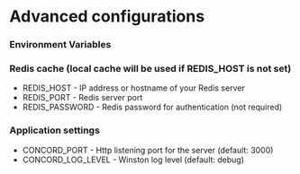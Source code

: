 
# Advanced configurations

### Environment Variables

### Redis cache (local cache will be used if REDIS_HOST is not set)  
* REDIS_HOST - IP address or hostname of your Redis server
* REDIS_PORT - Redis server port
* REDIS_PASSWORD - Redis password for authentication (not required)

### Application settings
* CONCORD_PORT - Http listening port for the server (default: 3000)
* CONCORD_LOG_LEVEL - Winston log level (default: debug)
